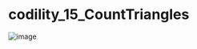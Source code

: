# codility_15_CountTriangles

![image](https://github.com/Shinichi0713/codility_15_CountTriangles/assets/61480734/697539cc-a1de-4752-bb38-1ceeff2b7139)
